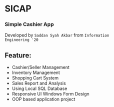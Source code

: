 # SICAP
### Simple Cashier App
Developed by <code>Saddan Syah Akbar</code> from <code>Information Engineering '20</code> 

 ## Feature:
 - Cashier/Seller Management
 - Inventory Management
 - Shopping Cart System
 - Sales Report and Analysis
 - Using Local SQL Database
 - Responsive UI Windows Form Design
 - OOP based application project




